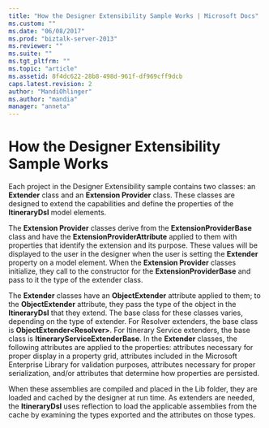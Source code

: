 ```yaml
---
title: "How the Designer Extensibility Sample Works | Microsoft Docs"
ms.custom: ""
ms.date: "06/08/2017"
ms.prod: "biztalk-server-2013"
ms.reviewer: ""
ms.suite: ""
ms.tgt_pltfrm: ""
ms.topic: "article"
ms.assetid: 8f4dc622-28b8-498d-961f-df969cff9dcb
caps.latest.revision: 2
author: "MandiOhlinger"
ms.author: "mandia"
manager: "anneta"
---
```

# How the Designer Extensibility Sample Works
Each project in the Designer Extensibility sample contains two classes: an **Extender** class and an **Extension Provider** class. These classes are designed to extend the capabilities and define the properties of the **ItineraryDsl** model elements.  
  
 The **Extension Provider** classes derive from the **ExtensionProviderBase** class and have the **ExtensionProviderAttribute** applied to them with properties that identify the extension and its purpose. These values will be displayed to the user in the designer when the user is setting the **Extender** property on a model element. When the **Extension Provider** classes initialize, they call to the constructor for the **ExtensionProviderBase** and pass to it the type of the extender class.  
  
 The **Extender** classes have an **ObjectExtender** attribute applied to them; to the **ObjectExtender** attribute, they pass the type of the object in the **ItineraryDsl** that they extend. The base class for these classes varies, depending on the type of extender. For Resolver extenders, the base class is **ObjectExtender\<Resolver>**. For Itinerary Service extenders, the base class is **ItineraryServiceExtenderBase**. In the **Extender** classes, the following attributes are applied to the properties: attributes necessary for proper display in a property grid, attributes included in the Microsoft Enterprise Library for validation purposes, attributes necessary for proper serialization, and/or attributes that determine how properties are persisted.  
  
 When these assemblies are compiled and placed in the Lib folder, they are loaded and cached by the designer at run time. As extenders are needed, the **ItineraryDsl** uses reflection to load the applicable assemblies from the cache by examining the types exported and the attributes on those types.